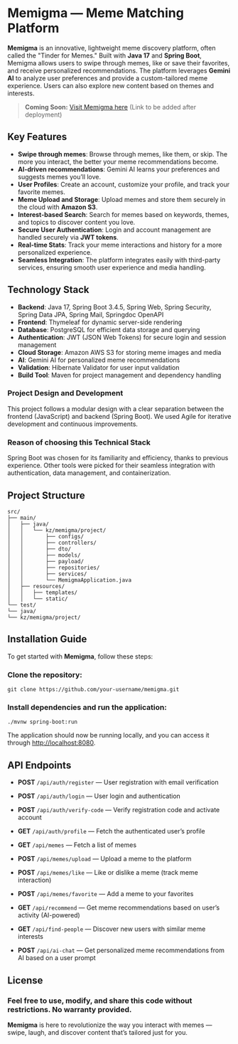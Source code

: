 # Memigma — Meme Matching Platform

**Memigma** is an innovative, lightweight meme discovery platform, often called the "Tinder for Memes." Built with **Java 17** and **Spring Boot**, Memigma allows users to swipe through memes, like or save their favorites, and receive personalized recommendations. The platform leverages **Gemini AI** to analyze user preferences and provide a custom-tailored meme experience. Users can also explore new content based on themes and interests.

> **Coming Soon:** [Visit Memigma here](#) (Link to be added after deployment)

## Key Features

- **Swipe through memes**: Browse through memes, like them, or skip. The more you interact, the better your meme recommendations become.
- **AI-driven recommendations**: Gemini AI learns your preferences and suggests memes you’ll love.
- **User Profiles**: Create an account, customize your profile, and track your favorite memes.
- **Meme Upload and Storage**: Upload memes and store them securely in the cloud with **Amazon S3**.
- **Interest-based Search**: Search for memes based on keywords, themes, and topics to discover content you love.
- **Secure User Authentication**: Login and account management are handled securely via **JWT tokens**.
- **Real-time Stats**: Track your meme interactions and history for a more personalized experience.
- **Seamless Integration**: The platform integrates easily with third-party services, ensuring smooth user experience and media handling.

## Technology Stack

- **Backend**: Java 17, Spring Boot 3.4.5, Spring Web, Spring Security, Spring Data JPA, Spring Mail, Springdoc OpenAPI
- **Frontend**: Thymeleaf for dynamic server-side rendering
- **Database**: PostgreSQL for efficient data storage and querying
- **Authentication**: JWT (JSON Web Tokens) for secure login and session management
- **Cloud Storage**: Amazon AWS S3 for storing meme images and media
- **AI**: Gemini AI for personalized meme recommendations
- **Validation**: Hibernate Validator for user input validation
- **Build Tool**: Maven for project management and dependency handling

### Project Design and Development
This project follows a modular design with a clear separation between the frontend (JavaScript) and backend (Spring Boot). We used Agile for iterative development and continuous improvements.

### Reason of choosing this Technical Stack
Spring Boot was chosen for its familiarity and efficiency, thanks to previous experience. Other tools were picked for their seamless integration with authentication, data management, and containerization.

## Project Structure

```
src/
├── main/
│   ├── java/
│   │   └── kz/memigma/project/
│   │       ├── configs/
│   │       ├── controllers/
│   │       ├── dto/
│   │       ├── models/
│   │       ├── payload/
│   │       ├── repositories/
│   │       ├── services/
│   │       └── MemigmaApplication.java
│   ├── resources/
│   │   ├── templates/
│   │   └── static/
└── test/
└── java/
└── kz/memigma/project/
```

## Installation Guide

To get started with **Memigma**, follow these steps:

### Clone the repository:
```
git clone https://github.com/your-username/memigma.git
```

### Install dependencies and run the application:
```
./mvnw spring-boot:run
```

The application should now be running locally, and you can access it through [http://localhost:8080](http://localhost:8080).
## API Endpoints

- **POST** `/api/auth/register` — User registration with email verification
- **POST** `/api/auth/login` — User login and authentication
- **POST** `/api/auth/verify-code` — Verify registration code and activate account
- **GET** `/api/auth/profile` — Fetch the authenticated user’s profile

- **GET** `/api/memes` — Fetch a list of memes
- **POST** `/api/memes/upload` — Upload a meme to the platform
- **POST** `/api/memes/like` — Like or dislike a meme (track meme interaction)
- **POST** `/api/memes/favorite` — Add a meme to your favorites

- **GET** `/api/recommend` — Get meme recommendations based on user’s activity (AI-powered)
- **GET** `/api/find-people` — Discover new users with similar meme interests

- **POST** `/api/ai-chat` — Get personalized meme recommendations from AI based on a user prompt

## License
### Feel free to use, modify, and share this code without restrictions. No warranty provided.


**Memigma** is here to revolutionize the way you interact with memes — swipe, laugh, and discover content that’s tailored just for you.
